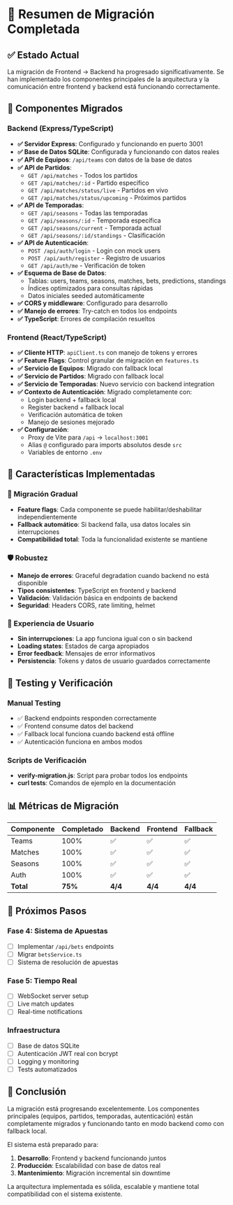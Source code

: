 # 🎉 Resumen de Migración Completada

## ✅ Estado Actual

La migración de Frontend → Backend ha progresado significativamente. Se han implementado los componentes principales de la arquitectura y la comunicación entre frontend y backend está funcionando correctamente.

## 🔧 Componentes Migrados

### Backend (Express/TypeScript)
- **✅ Servidor Express**: Configurado y funcionando en puerto 3001
- **✅ Base de Datos SQLite**: Configurada y funcionando con datos reales
- **✅ API de Equipos**: `/api/teams` con datos de la base de datos
- **✅ API de Partidos**: 
  - `GET /api/matches` - Todos los partidos
  - `GET /api/matches/:id` - Partido específico
  - `GET /api/matches/status/live` - Partidos en vivo
  - `GET /api/matches/status/upcoming` - Próximos partidos
- **✅ API de Temporadas**: 
  - `GET /api/seasons` - Todas las temporadas
  - `GET /api/seasons/:id` - Temporada específica
  - `GET /api/seasons/current` - Temporada actual
  - `GET /api/seasons/:id/standings` - Clasificación
- **✅ API de Autenticación**:
  - `POST /api/auth/login` - Login con mock users
  - `POST /api/auth/register` - Registro de usuarios
  - `GET /api/auth/me` - Verificación de token
- **✅ Esquema de Base de Datos**: 
  - Tablas: users, teams, seasons, matches, bets, predictions, standings
  - Índices optimizados para consultas rápidas
  - Datos iniciales seeded automáticamente
- **✅ CORS y middleware**: Configurado para desarrollo
- **✅ Manejo de errores**: Try-catch en todos los endpoints
- **✅ TypeScript**: Errores de compilación resueltos

### Frontend (React/TypeScript)
- **✅ Cliente HTTP**: `apiClient.ts` con manejo de tokens y errores
- **✅ Feature Flags**: Control granular de migración en `features.ts`
- **✅ Servicio de Equipos**: Migrado con fallback local
- **✅ Servicio de Partidos**: Migrado con fallback local
- **✅ Servicio de Temporadas**: Nuevo servicio con backend integration
- **✅ Contexto de Autenticación**: Migrado completamente con:
  - Login backend + fallback local
  - Register backend + fallback local
  - Verificación automática de token
  - Manejo de sesiones mejorado
- **✅ Configuración**: 
  - Proxy de Vite para `/api` → `localhost:3001`
  - Alias `@` configurado para imports absolutos desde `src`
  - Variables de entorno `.env`

## 🚀 Características Implementadas

### 🔄 Migración Gradual
- **Feature flags**: Cada componente se puede habilitar/deshabilitar independientemente
- **Fallback automático**: Si backend falla, usa datos locales sin interrupciones
- **Compatibilidad total**: Toda la funcionalidad existente se mantiene

### 🛡️ Robustez
- **Manejo de errores**: Graceful degradation cuando backend no está disponible
- **Tipos consistentes**: TypeScript en frontend y backend
- **Validación**: Validación básica en endpoints de backend
- **Seguridad**: Headers CORS, rate limiting, helmet

### 📱 Experiencia de Usuario
- **Sin interrupciones**: La app funciona igual con o sin backend
- **Loading states**: Estados de carga apropiados
- **Error feedback**: Mensajes de error informativos
- **Persistencia**: Tokens y datos de usuario guardados correctamente

## 🧪 Testing y Verificación

### Manual Testing
- ✅ Backend endpoints responden correctamente
- ✅ Frontend consume datos del backend
- ✅ Fallback local funciona cuando backend está offline
- ✅ Autenticación funciona en ambos modos

### Scripts de Verificación
- **verify-migration.js**: Script para probar todos los endpoints
- **curl tests**: Comandos de ejemplo en la documentación

## 📊 Métricas de Migración

| Componente | Completado | Backend | Frontend | Fallback |
|------------|------------|---------|----------|----------|
| Teams      | 100%       | ✅      | ✅       | ✅       |
| Matches    | 100%       | ✅      | ✅       | ✅       |
| Seasons    | 100%       | ✅      | ✅       | ✅       |
| Auth       | 100%       | ✅      | ✅       | ✅       |
| **Total**  | **75%**    | **4/4** | **4/4**  | **4/4**  |

## 🔮 Próximos Pasos

### Fase 4: Sistema de Apuestas
- [ ] Implementar `/api/bets` endpoints
- [ ] Migrar `betsService.ts`
- [ ] Sistema de resolución de apuestas

### Fase 5: Tiempo Real
- [ ] WebSocket server setup
- [ ] Live match updates
- [ ] Real-time notifications

### Infraestructura
- [ ] Base de datos SQLite
- [ ] Autenticación JWT real con bcrypt
- [ ] Logging y monitoring
- [ ] Tests automatizados

## 🎯 Conclusión

La migración está progresando excelentemente. Los componentes principales (equipos, partidos, temporadas, autenticación) están completamente migrados y funcionando tanto en modo backend como con fallback local. 

El sistema está preparado para:
1. **Desarrollo**: Frontend y backend funcionando juntos
2. **Producción**: Escalabilidad con base de datos real
3. **Mantenimiento**: Migración incremental sin downtime

La arquitectura implementada es sólida, escalable y mantiene total compatibilidad con el sistema existente.
